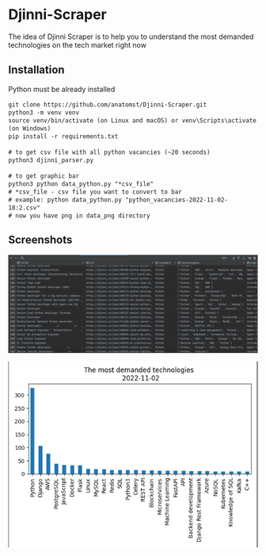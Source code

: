 # Djinni-Scraper

The idea of Djinni Scraper is to help you to understand the most demanded technologies on the tech market right now

## Installation

Python must be already installed

```shell
git clone https://github.com/anatomst/Djinni-Scraper.git
python3 -m venv venv
source venv/bin/activate (on Linux and macOS) or venv\Scripts\activate (on Windows)
pip install -r requirements.txt

# to get csv file with all python vacancies (~20 seconds)
python3 djinni_parser.py

# to get graphic bar
python3 python data_python.py "*csv_file" 
# *csv_file - csv file you want to convert to bar
# example: python data_python.py "python_vacancies-2022-11-02-18:2.csv" 
# now you have png in data_png directory
```

## Screenshots 

![Website Interface](img/demo.png)

![Website Interface](img/demo1.png)